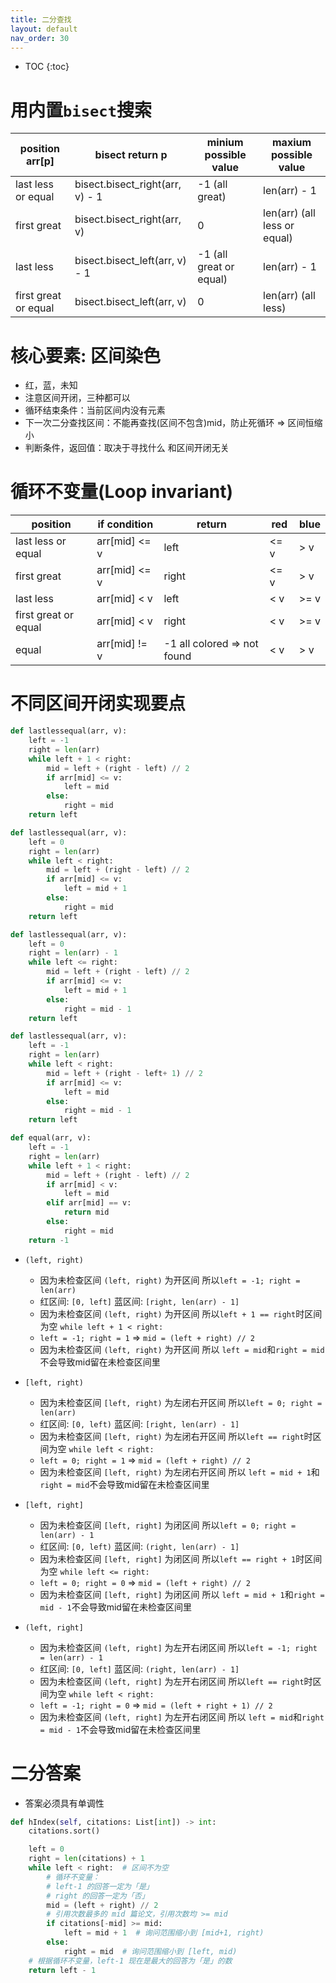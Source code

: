 ```yaml
---
title: 二分查找
layout: default
nav_order: 30
---
```


* TOC
{:toc}

# 用内置`bisect`搜索

| position arr[p]     | bisect return p                 | minium possible value   | maxium possible value        |
| -----------         | -----------                     | -----------             | -----------                  |
| last less or equal  | bisect.bisect_right(arr, v) - 1 | -1 (all great)          | len(arr) - 1                 |
| first great         | bisect.bisect_right(arr, v)     | 0                       | len(arr) (all less or equal) |
| last less           | bisect.bisect_left(arr, v) - 1  | -1 (all great or equal) | len(arr) - 1                 |
| first great or equal| bisect.bisect_left(arr, v)      | 0                       | len(arr) (all less)          |

# 核心要素: 区间染色
- 红，蓝，未知
- 注意区间开闭，三种都可以
- 循环结束条件：当前区间内没有元素
- 下一次二分查找区间：不能再查找(区间不包含)mid，防止死循环 => 区间恒缩小
- 判断条件，返回值：取决于寻找什么 和区间开闭无关

# 循环不变量(Loop invariant)

| position            | if condition    | return                       | red         | blue        |
| -----------         | -----------     | -----------                  | ----------- | ----------- |
| last less or equal  | arr[mid] <= v   | left                         | <= v        | > v         |
| first great         | arr[mid] <= v   | right                        | <= v        | > v         |
| last less           | arr[mid] < v    | left                         | < v         | >= v        |
| first great or equal| arr[mid] < v    | right                        | < v         | >= v        |
| equal               | arr[mid] != v   | -1 all colored => not found  | < v         | > v         |


# 不同区间开闭实现要点


```python
def lastlessequal(arr, v):
    left = -1
    right = len(arr)
    while left + 1 < right:
        mid = left + (right - left) // 2
        if arr[mid] <= v:
            left = mid
        else:
            right = mid
    return left

def lastlessequal(arr, v):
    left = 0
    right = len(arr)
    while left < right:
        mid = left + (right - left) // 2
        if arr[mid] <= v:
            left = mid + 1
        else:
            right = mid
    return left

def lastlessequal(arr, v):
    left = 0
    right = len(arr) - 1
    while left <= right:
        mid = left + (right - left) // 2
        if arr[mid] <= v:
            left = mid + 1
        else:
            right = mid - 1
    return left

def lastlessequal(arr, v):
    left = -1
    right = len(arr)
    while left < right:
        mid = left + (right - left+ 1) // 2
        if arr[mid] <= v:
            left = mid
        else:
            right = mid - 1
    return left

def equal(arr, v):
    left = -1
    right = len(arr)
    while left + 1 < right:
        mid = left + (right - left) // 2
        if arr[mid] < v:
            left = mid
        elif arr[mid] == v:
            return mid
        else:
            right = mid
    return -1
```


- `(left, right)`
    - 因为未检查区间 `(left, right)` 为开区间 所以`left = -1; right = len(arr)`
    - 红区间: `[0, left]` 蓝区间: `[right, len(arr) - 1]`
    - 因为未检查区间 `(left, right)` 为开区间 所以`left + 1 == right`时区间为空 `while left + 1 < right:`
    - `left = -1; right = 1` => `mid = (left + right) // 2`
    - 因为未检查区间 `(left, right)` 为开区间 所以 `left = mid`和`right = mid`不会导致mid留在未检查区间里

- `[left, right)`
    - 因为未检查区间 `[left, right)` 为左闭右开区间 所以`left = 0; right = len(arr)`
    - 红区间: `[0, left)` 蓝区间: `[right, len(arr) - 1]`
    - 因为未检查区间 `[left, right)` 为左闭右开区间 所以`left == right`时区间为空 `while left < right:`
    - `left = 0; right = 1` => `mid = (left + right) // 2`
    - 因为未检查区间 `[left, right)` 为左闭右开区间 所以 `left = mid + 1`和`right = mid`不会导致mid留在未检查区间里

- `[left, right]`
    - 因为未检查区间 `[left, right]` 为闭区间 所以`left = 0; right = len(arr) - 1`
    - 红区间: `[0, left)` 蓝区间: `(right, len(arr) - 1]`
    - 因为未检查区间 `[left, right]` 为闭区间 所以`left == right + 1`时区间为空 `while left <= right:`
    - `left = 0; right = 0` => `mid = (left + right) // 2`
    - 因为未检查区间 `[left, right]` 为闭区间 所以 `left = mid + 1`和`right = mid - 1`不会导致mid留在未检查区间里

- `(left, right]`
    - 因为未检查区间 `(left, right]` 为左开右闭区间 所以`left = -1; right = len(arr) - 1`
    - 红区间: `[0, left]` 蓝区间: `(right, len(arr) - 1]`
    - 因为未检查区间 `(left, right]` 为左开右闭区间 所以`left == right`时区间为空 `while left < right:`
    - `left = -1; right = 0` => `mid = (left + right + 1) // 2`
    - 因为未检查区间 `(left, right]` 为左开右闭区间 所以 `left = mid`和`right = mid - 1`不会导致mid留在未检查区间里

# 二分答案
- 答案必须具有单调性

```python
def hIndex(self, citations: List[int]) -> int:
    citations.sort()

    left = 0
    right = len(citations) + 1
    while left < right:  # 区间不为空
        # 循环不变量：
        # left-1 的回答一定为「是」
        # right 的回答一定为「否」
        mid = (left + right) // 2
        # 引用次数最多的 mid 篇论文，引用次数均 >= mid
        if citations[-mid] >= mid:
            left = mid + 1  # 询问范围缩小到 [mid+1, right)
        else:
            right = mid  # 询问范围缩小到 [left, mid)
    # 根据循环不变量，left-1 现在是最大的回答为「是」的数
    return left - 1
```